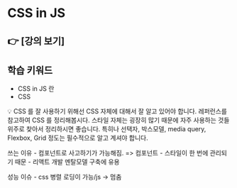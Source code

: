 # CSS in JS

## 👉 [강의 보기]

## 학습 키워드

- CSS in JS 란
- CSS

<aside>
💡 CSS 를 잘 사용하기 위해선 CSS 자체에 대해서 잘 알고 있어야 합니다.
레퍼런스를 참고하여 CSS 를 정리해봅시다. 스타일 자체는 굉장히 많기 때문에 자주 사용하는 것들 위주로 찾아서 정리하시면 좋습니다. 특히나 선택자, 박스모델, media query, Flexbox, Grid 정도는 필수적으로 알고 계셔야 합니다.
</aside>

쓰는 이유 - 컴포넌트로 사고하기가 가능해짐. => 컴포넌트 - 스타일이 한 번에 관리되기 때문 - 리액트 개발 멘탈모델 구축에 유용

성능 이슈 - css 병렬 로딩이 가능/js -> 멈춤

